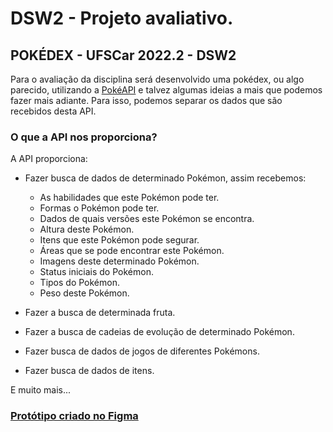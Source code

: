 # DSW2 - Projeto avaliativo.

## POKÉDEX - UFSCar 2022.2 - DSW2

Para o avaliação da disciplina será desenvolvido uma pokédex, ou algo parecido, utilizando a [PokéAPI](https://pokeapi.co/) e talvez algumas ideias a mais que podemos fazer mais adiante. Para isso, podemos separar os dados que são recebidos desta API.

### O que a API nos proporciona?

A API proporciona:

-   Fazer busca de dados de determinado Pokémon, assim recebemos:

    -   As habilidades que este Pokémon pode ter.
    -   Formas o Pokémon pode ter.
    -   Dados de quais versões este Pokémon se encontra.
    -   Altura deste Pokémon.
    -   Itens que este Pokémon pode segurar.
    -   Áreas que se pode encontrar este Pokémon.
    -   Imagens deste determinado Pokémon.
    -   Status iniciais do Pokémon.
    -   Tipos do Pokémon.
    -   Peso deste Pokémon.

-   Fazer a busca de determinada fruta.
-   Fazer a busca de cadeias de evolução de determinado Pokémon.
-   Fazer busca de dados de jogos de diferentes Pokémons.
-   Fazer busca de dados de itens.

E muito mais...

### [Protótipo criado no Figma](https://www.figma.com/file/cu6TKQPhe6UM6oeWllG9pk/DSW2---Prot%C3%B3tipo-Pokedex?node-id=0%3A1&t=wYi85PJz5Q38o2x9-1)
